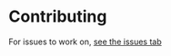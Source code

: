 # Contributing

For issues to work on, [see the issues tab](https://github.com/ScreenshotLabs/starklane/issues)
